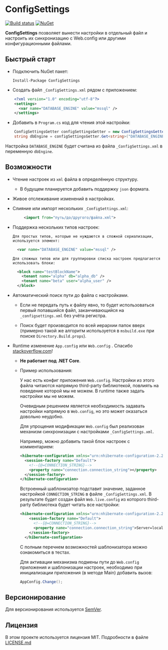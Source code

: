 # ConfigSettings

[![Build status](https://ci.appveyor.com/api/projects/status/rvtpa069lg82fshf/branch/master?svg=true)](https://ci.appveyor.com/project/hemnstill/configsettings/branch/master)
[![NuGet](https://img.shields.io/nuget/v/configsettings.svg)](https://www.nuget.org/packages/ConfigSettings)

**ConfigSettings** позволяет вынести настройки в отдельный файл и настроить их синхронизацию с Web.config или другими конфигурационными файлами.

## Быстрый старт 
* Подключить NuGet пакет:
 
   `Install-Package ConfigSettings`

* Создать файл `_ConfigSettings.xml` рядом с приложением: 
```xml
    <?xml version="1.0" encoding="utf-8"?>
    <settings>
      <var name="DATABASE_ENGINE" value="mssql" />
    </settings>
```

* Добавить в `Program.cs` код для чтения этой настройки:
```cs
    ConfigSettingsGetter configSettingsGetter = new ConfigSettingsGetter();  
    string dbEngine = configSettingsGetter.Get<string>("DATABASE_ENGINE");        
```      
    
Настройка `DATABASE_ENGINE` будет считана из файла `_ConfigSettings.xml` в переменную `dbEngine`.

## Возможности
* Чтение настроек из `xml` файла в определённую структуру. 
   * В будущем планируется добавить поддержку `json` формата.
* Живое отслеживание изменений в настройках.
* Слияние или импорт нескольких `_ConfigSettings.xml`:


  ```xml
       <import from="путь/до/другого/файла.xml">
  ``` 

* Поддержка нескольких типов настроек:
    
      Для простых типов, которые не нуждаются в сложной сериализации, используется элемент:

     ```xml
       <var name="DATABASE_ENGINE" value="mssql" />
     ``` 

      Для сложных типов или для группировки списка настроек предлагается использовать блоки: 

     ```xml
       <block name="testBlockName">
         <tenant name="alpha" db="alpha_db" />
         <tenant name="beta" user="alpha_user" />
       </block>
     ```

* Автоматический поиск пути до файла с настройками. 

   * Если не передать путь к файлу явно, то будет использоваться первый попавшийся файл, заканчивающийся на `_configsettings.xml` без учёта регистра.
  
   * Поиск будет производится по всей иерархии папок вверх (примерно такой же алгоритм используется в `msbuild.exe` при поиске `Directory.Build.props`).

* Runtime изменение `App.config` или `Web.config` . Спасибо [stackoverflow.com](https://stackoverflow.com/questions/6150644/change-default-app-config-at-runtime)!
   
   * **Не работает под .NET Core**. 
   
   * Пример использования:
  
      У нас есть конфиг приложения `Web.config`. Настройки из этого файла читаются напрямую third-party библиотекой, повлиять на поведение которой мы не можем. В runtime также задать настройки мы не можем. 
  
      Очевидным решением является необходимость задавать настройки напрямую в `Web.config`, но это может оказаться довольно неудобно. 
  
      Для упрощения модификации `Web.config` был реализован механизм синхронизации с настройками `_ConfigSettings.xml`.
  
      Например, можно добавить такой блок настроек с комментарием: 
     ```xml
     <hibernate-configuration xmlns="urn:nhibernate-configuration-2.2">
       <session-factory name="Default">
         <!--{@=CONNECTION_STRING}-->
         <property name="connection.connection_string"></property>
       </session-factory>
     </hibernate-configuration>
     ```
  
      Встроенный шаблонизатор подставит значение, заданное настройкой `CONNECTION_STRING` в файле `_ConfigSettings.xml`. В результате будет создан файл `Web.live.config` из которого third-party библиотека будет читать все настройки:
  
     ```xml
     <hibernate-configuration xmlns="urn:nhibernate-configuration-2.2">
         <session-factory name="Default">
           <!--{@=CONNECTION_STRING}-->
           <property name="connection.connection_string">Server=localhost;Database=db;User ID=postgres;Password=password</property>
         </session-factory>
       </hibernate-configuration>
     ``` 
  
      С полным перечнем возможностей шаблонизатора можно ознакомиться в тестах.
  
      Для активации механизма подмены пути до `Web.config` приложения и шаблонизации настроек, необходимо при инициализации приложения (в методе Main) добавить вызов:
     ```cs
     AppConfig.Change();
     ```

## Версионирование

Для версионирования используется [SemVer](http://semver.org/).  


## Лицензия

В этом проекте используется лицензия MIT.
Подробности в файле [LICENSE.md](LICENSE.md)
